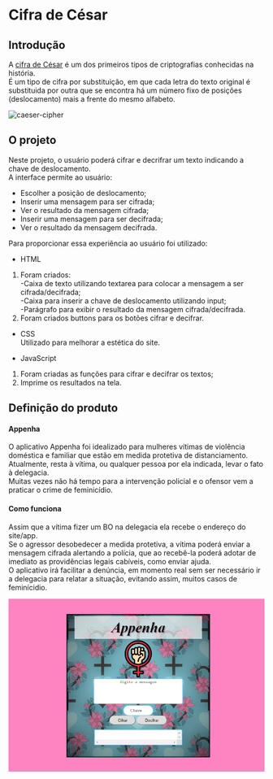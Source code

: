 # Cifra de César

## Introdução

A [cifra de
César](https://pt.wikipedia.org/wiki/Cifra_de_C%C3%A9sar) é um dos primeiros
tipos de criptografias conhecidas na história.  
É um tipo de cifra por substituição, em que cada letra do texto original é
substituida por outra que se encontra há um número fixo de posições
(deslocamento) mais a frente do mesmo alfabeto.

![caeser-cipher](https://user-images.githubusercontent.com/11894994/60990999-07ffdb00-a320-11e9-87d0-b7c291bc4cd1.png)

## O projeto

Neste projeto, o usuário poderá cifrar e decrifrar um texto
indicando a chave de deslocamento.  
A interface permite ao usuário:

* Escolher a posição de deslocamento;
* Inserir uma mensagem para ser cifrada;
* Ver o resultado da mensagem cifrada;
* Inserir uma mensagem para ser decifrada;
* Ver o resultado da mensagem decifrada.

Para proporcionar essa experiência ao usuário foi utilizado:

* HTML  
1. Foram criados:    
-Caixa de texto utilizando textarea para colocar a mensagem a ser cifrada/decifrada;  
-Caixa para inserir a chave de deslocamento utilizando input;  
-Parágrafo para exibir o resultado da mensagem cifrada/decifrada.   
 2. Foram criados buttons para os botões cifrar e decifrar.
  
* CSS  
Utilizado para melhorar a estética do site.

* JavaScript  
1. Foram criadas as funções para cifrar e decifrar os textos;  
2. Imprime os resultados na tela.

## Definição do produto  

#### Appenha  

O aplicativo Appenha foi idealizado para mulheres vítimas de violência doméstica e familiar que estão em medida protetiva de distanciamento.   
Atualmente, resta à vítima, ou qualquer pessoa por ela indicada, levar o fato à delegacia.  
Muitas vezes não há tempo para a intervenção policial e o ofensor vem a praticar o crime de feminicídio. 

#### Como funciona

Assim que a vítima fizer um BO na delegacia ela recebe o endereço do site/app.  
Se o agressor desobedecer a medida protetiva, a vítima poderá enviar a mensagem cifrada alertando a polícia, que ao recebê-la poderá adotar de imediato as providências legais cabíveis, como enviar ajuda.  
O aplicativo irá facilitar a denúncia, em momento real sem ser necessário ir a delegacia para relatar a situação, evitando assim, muitos casos de feminícidio.  

![Página inicial do aplicativo](src/Appenha.png)